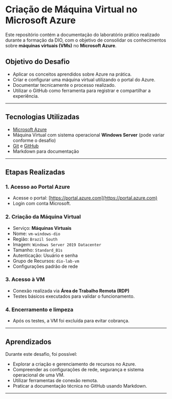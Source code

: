 # Criação de Máquina Virtual no Microsoft Azure

Este repositório contém a documentação do laboratório prático realizado durante a formação da DIO, com o objetivo de consolidar os conhecimentos sobre **máquinas virtuais (VMs)** no **Microsoft Azure**.

## Objetivo do Desafio

- Aplicar os conceitos aprendidos sobre Azure na prática.
- Criar e configurar uma máquina virtual utilizando o portal do Azure.
- Documentar tecnicamente o processo realizado.
- Utilizar o GitHub como ferramenta para registrar e compartilhar a experiência.

---

## Tecnologias Utilizadas

- [Microsoft Azure](https://portal.azure.com)
- Máquina Virtual com sistema operacional **Windows Server** (pode variar conforme o desafio)
- [Git](https://git-scm.com/) e [GitHub](https://github.com/)
- Markdown para documentação

---

## Etapas Realizadas

### 1. Acesso ao Portal Azure
- Acesse o portal: [https://portal.azure.com](https://portal.azure.com)
- Login com conta Microsoft.

### 2. Criação da Máquina Virtual
- Serviço: **Máquinas Virtuais**
- Nome: `vm-windows-dio` 
- Região: `Brazil South`
- Imagem: `Windows Server 2019 Datacenter`
- Tamanho: `Standard_B1s` 
- Autenticação: Usuário e senha
- Grupo de Recursos: `dio-lab-vm`
- Configurações padrão de rede 

### 3. Acesso à VM
- Conexão realizada via **Área de Trabalho Remota (RDP)**
- Testes básicos executados para validar o funcionamento.

### 4. Encerramento e limpeza
- Após os testes, a VM foi excluída para evitar cobrança.

---

## Aprendizados

Durante este desafio, foi possível:
- Explorar a criação e gerenciamento de recursos no Azure.
- Compreender as configurações de rede, segurança e sistema operacional de uma VM.
- Utilizar ferramentas de conexão remota.
- Praticar a documentação técnica no GitHub usando Markdown.

---